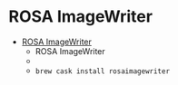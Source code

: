 # ROSA ImageWriter
- [ROSA ImageWriter](http://wiki.rosalab.ru/en/index.php/ROSA_ImageWriter)
  -  ROSA ImageWriter
  - 
  - `brew cask install rosaimagewriter`
